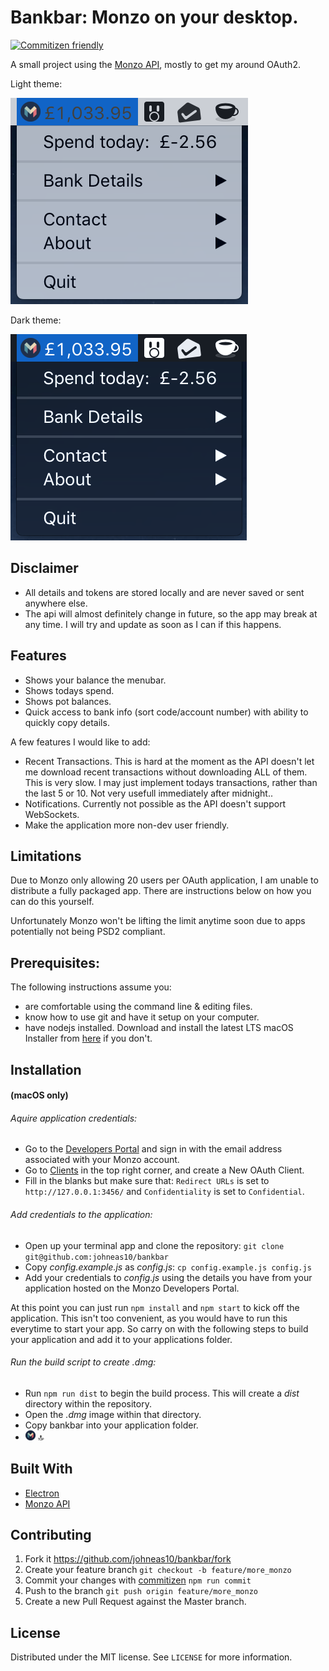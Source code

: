 # Bankbar: Monzo on your desktop.
[![Commitizen friendly](https://img.shields.io/badge/commitizen-friendly-brightgreen.svg)](http://commitizen.github.io/cz-cli/)


A small project using the [Monzo API](https://docs.monzo.com/), mostly to get my around OAuth2.

Light theme:

![](./app/images/icon-readme-light.png)


Dark theme:

![](./app/images/icon-readme-dark.png)

## Disclaimer
- All details and tokens are stored locally and are never saved or sent anywhere else.
- The api will almost definitely change in future, so the app may break at any time. I will try and update as soon as I can if this happens.

## Features
- Shows your balance the menubar.
- Shows todays spend.
- Shows pot balances.
- Quick access to bank info (sort code/account number) with ability to quickly copy details.

A few features I would like to add:
- Recent Transactions. This is hard at the moment as the API doesn't let me download recent transactions without downloading ALL of them. This is very slow. I may just implement todays transactions, rather than the last 5 or 10. Not very usefull immediately after midnight..
- Notifications. Currently not possible as the API doesn't support WebSockets.
- Make the application more non-dev user friendly.

## Limitations
Due to Monzo only allowing 20 users per OAuth application, I am unable to distribute a fully packaged app. There are instructions below on how you can do this yourself.

Unfortunately Monzo won't be lifting the limit anytime soon due to apps potentially not being PSD2 compliant.

## Prerequisites:
  The following instructions assume you:
  - are comfortable using the command line & editing files.
  - know how to use git and have it setup on your computer.
  - have nodejs installed. Download and install the latest LTS macOS Installer from [here](https://nodejs.org/en/download/) if you don't.

## Installation
#### (macOS only)
###### Aquire application credentials:
- Go to the [Developers Portal](https://developers.monzo.com/) and sign in with the email address associated with your Monzo account.
- Go to [Clients](https://developers.monzo.com/apps/home) in the top right corner, and create a New OAuth Client.
- Fill in the blanks but make sure that: `Redirect URLs` is set to `http://127.0.0.1:3456/` and `Confidentiality` is set to `Confidential`.

###### Add credentials to the application:
- Open up your terminal app and clone the repository: `git clone git@github.com:johneas10/bankbar`
- Copy _config.example.js_ as _config.js_: `cp config.example.js config.js`
- Add your credentials to _config.js_ using the details you have from your application hosted on the Monzo Developers Portal.

At this point you can just run `npm install` and `npm start` to kick off the application. This isn't too convenient, as you would have to run this everytime to start your app. So carry on with the following steps to build your application and add it to your applications folder.

###### Run the build script to create .dmg:
- Run `npm run dist` to begin the build process. This will create a _dist_ directory within the repository.
- Open the _.dmg_ image within that directory.
- Copy bankbar into your application folder.
- ![](./app/images/icon.png) 🔝

## Built With
- [Electron](https://electronjs.org/)
- [Monzo API](https://docs.monzo.com/)

## Contributing
1. Fork it <https://github.com/johneas10/bankbar/fork>
2. Create your feature branch `git checkout -b feature/more_monzo`
3. Commit your changes with [commitizen](https://www.npmjs.com/package/commitizen) `npm run commit`
4. Push to the branch `git push origin feature/more_monzo`
5. Create a new Pull Request against the Master branch.

## License
Distributed under the MIT license. See `LICENSE` for more information.